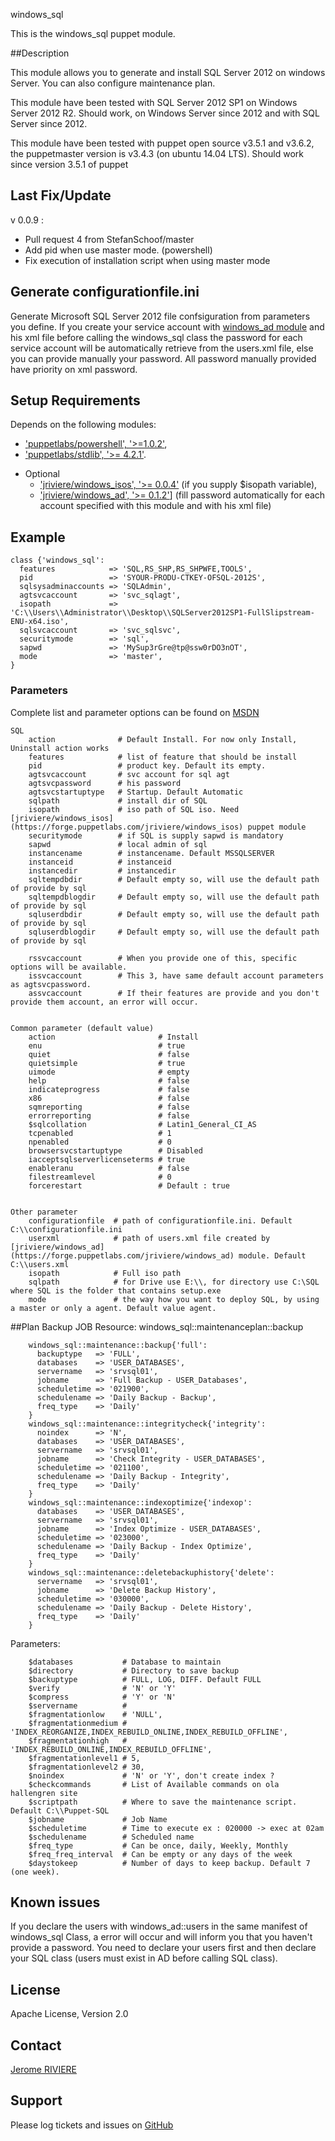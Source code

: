 windows_sql

This is the windows_sql puppet module.

##Description

This module allows you to generate and install SQL Server 2012 on windows Server. You can also configure maintenance plan.

This module have been tested with SQL Server 2012 SP1 on Windows Server 2012 R2.
Should work, on Windows Server since 2012 and with SQL Server since 2012.

This module have been tested with puppet open source v3.5.1 and v3.6.2, the puppetmaster version is v3.4.3 (on ubuntu 14.04 LTS). 
Should work since version 3.5.1 of puppet

## Last Fix/Update
v 0.0.9 :
 - Pull request 4 from StefanSchoof/master
 - Add pid when use master mode. (powershell)
 - Fix execution of installation script when using master mode
 
## Generate configurationfile.ini
Generate Microsoft SQL Server 2012 file confsiguration from parameters you define.
If you create your service account with [windows_ad module](https://forge.puppetlabs.com/jriviere/windows_ad) and his xml file before calling the windows_sql class the password for each service account will be automatically retrieve from the users.xml file, 
else you can provide manually your password.
All password manually provided have priority on xml password.

## Setup Requirements
Depends on the following modules:
 - ['puppetlabs/powershell', '>=1.0.2'](https://forge.puppetlabs.com/puppetlabs/powershell),
 - ['puppetlabs/stdlib', '>= 4.2.1'](https://forge.puppetlabs.com/puppetlabs/stdlib).
 + Optional
   - ['jriviere/windows_isos', '>= 0.0.4'](https://forge.puppetlabs.com/jriviere/windows_isos) (if you supply $isopath variable),
   - ['jriviere/windows_ad', '>= 0.1.2'](https://forge.puppetlabs.com/jriviere/windows_ad)] (fill password automatically for each account specified with this module and with his xml file)

## Example
```
class {'windows_sql':
  features            => 'SQL,RS_SHP,RS_SHPWFE,TOOLS',
  pid                 => 'SYOUR-PRODU-CTKEY-OFSQL-2012S',
  sqlsysadminaccounts => 'SQLAdmin',
  agtsvcaccount       => 'svc_sqlagt',
  isopath             => 'C:\\Users\\Administrator\\Desktop\\SQLServer2012SP1-FullSlipstream-ENU-x64.iso',
  sqlsvcaccount       => 'svc_sqlsvc',
  securitymode        => 'sql',
  sapwd               => 'MySup3rGre@tp@ssw0rDO3nOT',
  mode                => 'master',
}
```
### Parameters 

Complete list and parameter options can be found on [MSDN](http://msdn.microsoft.com/en-us/library/ms144259(v=sql.110).aspx)
```
SQL
	action              # Default Install. For now only Install, Uninstall action works
	features            # list of feature that should be install
	pid                 # product key. Default its empty.
	agtsvcaccount       # svc account for sql agt
	agtsvcpassword      # his password
	agtsvcstartuptype   # Startup. Default Automatic
	sqlpath             # install dir of SQL
	isopath             # iso path of SQL iso. Need [jriviere/windows_isos](https://forge.puppetlabs.com/jriviere/windows_isos) puppet module
	securitymode        # if SQL is supply sapwd is mandatory
	sapwd               # local admin of sql
	instancename        # instancename. Default MSSQLSERVER
	instanceid          # instanceid
	instancedir         # instancedir
	sqltempdbdir        # Default empty so, will use the default path of provide by sql
	sqltempdblogdir     # Default empty so, will use the default path of provide by sql
	sqluserdbdir        # Default empty so, will use the default path of provide by sql
	sqluserdblogdir     # Default empty so, will use the default path of provide by sql
	
	rssvcaccount        # When you provide one of this, specific options will be available.
	issvcaccount        # This 3, have same default account parameters as agtsvcpassword.
	assvcaccount        # If their features are provide and you don't provide them account, an error will occur.


Common parameter (default value)
	action                       # Install
	enu                          # true
	quiet                        # false
	quietsimple                  # true
	uimode                       # empty
	help                         # false
	indicateprogress             # false
	x86                          # false
	sqmreporting                 # false
	errorreporting               # false
	$sqlcollation                # Latin1_General_CI_AS
	tcpenabled                   # 1
	npenabled                    # 0
	browsersvcstartuptype        # Disabled
	iacceptsqlserverlicenseterms # true
	enableranu                   # false
	filestreamlevel              # 0
	forcerestart                 # Default : true
 

Other parameter
	configurationfile  # path of configurationfile.ini. Default C:\\configurationfile.ini
	userxml            # path of users.xml file created by [jriviere/windows_ad](https://forge.puppetlabs.com/jriviere/windows_ad) module. Default C:\\users.xml
	isopath            # Full iso path
	sqlpath            # for Drive use E:\\, for directory use C:\SQL where SQL is the folder that contains setup.exe
	mode               # the way how you want to deploy SQL, by using a master or only a agent. Default value agent.
```	

##Plan Backup JOB
Resource: windows_sql::maintenanceplan::backup
```
	windows_sql::maintenance::backup{'full':
	  backuptype   => 'FULL',
	  databases    => 'USER_DATABASES',
	  servername   => 'srvsql01',
	  jobname      => 'Full Backup - USER_Databases',
	  scheduletime => '021900',
	  schedulename => 'Daily Backup - Backup',
	  freq_type    => 'Daily'
	}
	windows_sql::maintenance::integritycheck{'integrity':
	  noindex      => 'N',
	  databases    => 'USER_DATABASES',
	  servername   => 'srvsql01',
	  jobname      => 'Check Integrity - USER_DATABASES',
	  scheduletime => '021100',
	  schedulename => 'Daily Backup - Integrity',
	  freq_type    => 'Daily'
	}
	windows_sql::maintenance::indexoptimize{'indexop':
	  databases    => 'USER_DATABASES',
	  servername   => 'srvsql01',
	  jobname      => 'Index Optimize - USER_DATABASES',
	  scheduletime => '023000',
	  schedulename => 'Daily Backup - Index Optimize',
	  freq_type    => 'Daily'
	}
	windows_sql::maintenance::deletebackuphistory{'delete':
	  servername   => 'srvsql01',
	  jobname      => 'Delete Backup History',
	  scheduletime => '030000',
	  schedulename => 'Daily Backup - Delete History',
	  freq_type    => 'Daily'
	}
```
Parameters:
```
	$databases           # Database to maintain
	$directory           # Directory to save backup
	$backuptype          # FULL, LOG, DIFF. Default FULL
	$verify              # 'N' or 'Y'
	$compress            # 'Y' or 'N'
	$servername          # 
	$fragmentationlow    # 'NULL',
	$fragmentationmedium # 'INDEX_REORGANIZE,INDEX_REBUILD_ONLINE,INDEX_REBUILD_OFFLINE',
	$fragmentationhigh   # 'INDEX_REBUILD_ONLINE,INDEX_REBUILD_OFFLINE',
	$fragmentationlevel1 # 5,
	$fragmentationlevel2 # 30,
	$noindex             # 'N' or 'Y', don't create index ?
	$checkcommands       # List of Available commands on ola hallengren site
	$scriptpath          # Where to save the maintenance script. Default C:\\Puppet-SQL
	$jobname             # Job Name
	$scheduletime        # Time to execute ex : 020000 -> exec at 02am
	$schedulename        # Scheduled name
	$freq_type           # Can be once, daily, Weekly, Monthly
	$freq_freq_interval  # Can be empty or any days of the week
	$daystokeep          # Number of days to keep backup. Default 7 (one week).
```

## Known issues

If you declare the users with windows_ad::users in the same manifest of windows_sql Class, a error will occur and will inform you that you haven't provide a password.
You need to declare your users first and then declare your SQL class (users must exist in AD before calling SQL class). 

License
-------
Apache License, Version 2.0

Contact
-------
[Jerome RIVIERE](https://github.com/ninja-2)

Support
-------
Please log tickets and issues on [GitHub](https://github.com/insentia/windows_sql/issues)
